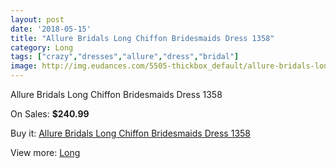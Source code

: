 ```yaml
---
layout: post
date: '2018-05-15'
title: "Allure Bridals Long Chiffon Bridesmaids Dress 1358"
category: Long
tags: ["crazy","dresses","allure","dress","bridal"]
image: http://img.eudances.com/5505-thickbox_default/allure-bridals-long-chiffon-bridesmaids-dress-1358.jpg
---
```

Allure Bridals Long Chiffon Bridesmaids Dress 1358

On Sales: **$240.99**
<a href="https://www.eudances.com/en/long/1888-allure-bridals-long-chiffon-bridesmaids-dress-1358.html"><amp-img layout="responsive" width="600" height="600" src="//img.eudances.com/5505-thickbox_default/allure-bridals-long-chiffon-bridesmaids-dress-1358.jpg" alt="Allure Bridals Long Chiffon Bridesmaids Dress 1358 0" /></a>
<a href="https://www.eudances.com/en/long/1888-allure-bridals-long-chiffon-bridesmaids-dress-1358.html"><amp-img layout="responsive" width="600" height="600" src="//img.eudances.com/5506-thickbox_default/allure-bridals-long-chiffon-bridesmaids-dress-1358.jpg" alt="Allure Bridals Long Chiffon Bridesmaids Dress 1358 1" /></a>

Buy it: [Allure Bridals Long Chiffon Bridesmaids Dress 1358](https://www.eudances.com/en/long/1888-allure-bridals-long-chiffon-bridesmaids-dress-1358.html "Allure Bridals Long Chiffon Bridesmaids Dress 1358")

View more: [Long](https://www.eudances.com/en/21-long "Long")